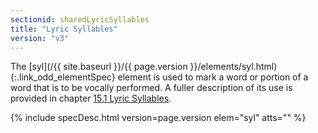 ```yaml
---
sectionid: sharedLyricSyllables
title: "Lyric Syllables"
version: "v3"
---
```




The [syl](/{{ site.baseurl }}/{{ page.version }}/elements/syl.html){:.link_odd_elementSpec} element is used to mark a word or portion of a word that is
to be vocally performed. A fuller description of its use is provided in chapter <a class="link_ptr" title="Lyric Syllables" href="/{{ site.baseurl }}/{{ page.version }}/guidelines/lyricsDesc.html#lyricsSyl">15.1 Lyric Syllables</a>.



{% include specDesc.html version=page.version elem="syl" atts="" %}



